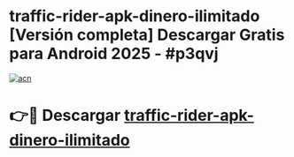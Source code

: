 # traffic-rider-apk-dinero-ilimitado  [Versión completa] Descargar Gratis para Android 2025 - #p3qvj

[![acn](https://github.com/user-attachments/assets/0f9c940e-d8b0-45ae-aac7-cd30a18b3e1c)](https://apps.freeplayer.one?title=traffic-rider-apk-dinero-ilimitado&ref=9F)

# 👉🔴 Descargar [traffic-rider-apk-dinero-ilimitado](https://apps.freeplayer.one?title=traffic-rider-apk-dinero-ilimitado&ref=9F)